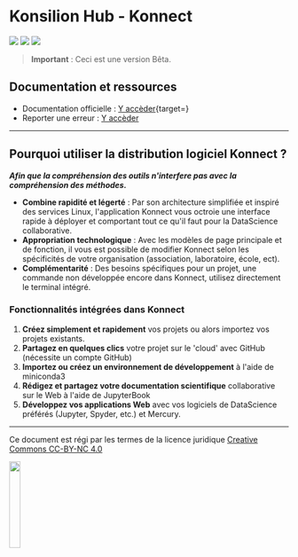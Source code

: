 # Konsilion Hub - Konnect

![](https://img.shields.io/badge/Maintenu-Oui-success.svg)
![](https://img.shields.io/github/languages/top/Konsilion/Konnect?style=?style=for-the-badge)
![](https://img.shields.io/github/repo-size/Konsilion/Konnect?style=?style=for-the-badge)

> **Important** : Ceci est une version Bêta.

## Documentation et ressources

* Documentation officielle : [Y accèder](https://konsilion.github.io/Konnect/1.0.1){target=}
* Reporter une erreur : [Y accèder](https://github.com/Konsilion/Konnect/issues)

---

## Pourquoi utiliser la distribution logiciel Konnect ?


***Afin que la compréhension des outils n'interfere pas avec la compréhension des méthodes.***



- **Combine rapidité et légerté** : Par son architecture simplifiée et inspiré des services Linux, l'application Konnect vous octroie une interface rapide à déployer et comportant tout ce qu'il faut pour la DataScience collaborative.
- **Appropriation technologique** : Avec les modèles de page principale et de fonction, il vous est possible de modifier Konnect selon les spécificités de votre organisation (association, laboratoire, école, ect).
- **Complémentarité** : Des besoins spécifiques pour un projet, une commande non développée encore dans Konnect, utilisez directement le terminal intégré.


### Fonctionnalités intégrées dans Konnect

1. **Créez simplement et rapidement** vos projets ou alors importez vos projets existants.
2. **Partagez en quelques clics** votre projet sur le 'cloud' avec GitHub (nécessite un compte GitHub) 
3. **Importez ou créez un environnement de développement** à l'aide de miniconda3
3. **Rédigez et partagez votre documentation scientifique** collaborative sur le Web à l'aide de JupyterBook
4. **Développez vos applications Web** avec vos logiciels de DataScience préférés (Jupyter, Spyder, etc.) et Mercury.


---

Ce document est régi par les termes de la licence juridique [Creative Commons CC-BY-NC 4.0](https://creativecommons.org/licenses/by-nc/4.0/deed.fr) 

<img style="display: center; margin: 0 auto;" src="https://mirrors.creativecommons.org/presskit/buttons/88x31/png/by-nc.png" width="20%">
